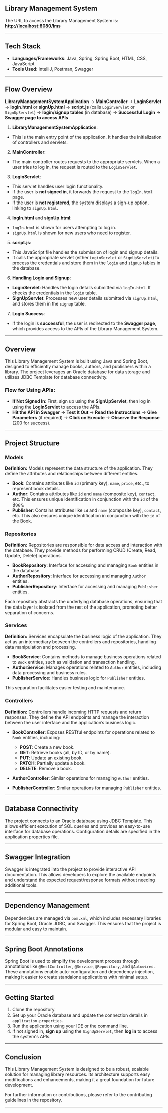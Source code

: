 ## Library Management System

The URL to access the Library Management System is: **[http://localhost:8080/lms](http://localhost:8080/lms)**

---

## Tech Stack
- **Languages/Frameworks**: Java, Spring, Spring Boot, HTML, CSS, JavaScript
- **Tools Used**: IntelliJ, Postman, Swagger

---

## Flow Overview

**LibraryManagementSystemApplication** -> **MainController** -> **LoginServlet** -> **logIn.html** or **signUp.html** -> **script.js** (calls `LoginServlet` or `SignUpServlet`) -> **login/signup tables** (in database) -> **Successful Login** -> **Swagger page to access APIs**

1. **LibraryManagementSystemApplication**:
  - This is the main entry point of the application. It handles the initialization of controllers and servlets.

2. **MainController**:
  - The main controller routes requests to the appropriate servlets. When a user tries to log in, the request is routed to the `LoginServlet`.

3. **LoginServlet**:
  - This servlet handles user login functionality.
  - If the user is **not signed in**, it forwards the request to the `logIn.html` page.
  - If the user is **not registered**, the system displays a sign-up option, linking to `signUp.html`.

4. **logIn.html** and **signUp.html**:
  - `logIn.html` is shown for users attempting to log in.
  - `signUp.html` is shown for new users who need to register.

5. **script.js**:
  - This JavaScript file handles the submission of login and signup details.
  - It calls the appropriate servlet (either `LoginServlet` or `SignUpServlet`) to process the credentials and store them in the `login` and `signup` tables in the database.

6. **Handling Login and Signup**:
  - **LoginServlet**: Handles the login details submitted via `logIn.html`. It checks the credentials in the `login` table.
  - **SignUpServlet**: Processes new user details submitted via `signUp.html`, and stores them in the `signup` table.

7. **Login Success**:
  - If the login is **successful**, the user is redirected to the **Swagger page**, which provides access to the APIs of the Library Management System.

---

## Overview

This Library Management System is built using Java and Spring Boot, designed to efficiently manage books, authors, and publishers within a library. The project leverages an Oracle database for data storage and utilizes JDBC Template for database connectivity.

### Flow for Using APIs:
- **If Not Signed In**: First, sign up using the **SignUpServlet**, then log in using the **LoginServlet** to access the APIs.
- **Hit the API in Swagger** -> **Test It Out** -> **Read the Instructions** -> **Give Parameters** (if required) -> **Click on Execute** -> **Observe the Response** (200 for success).

---

## Project Structure

### Models

**Definition:** Models represent the data structure of the application. They define the attributes and relationships between different entities.

- **Book**: Contains attributes like `id` (primary key), `name`, `price`, etc., to represent book details.
- **Author**: Contains attributes like `id` and `name` (composite key), `contact`, etc. This ensures unique identification in conjunction with the `id` of the Book.
- **Publisher**: Contains attributes like `id` and `name` (composite key), `contact`, etc. This also ensures unique identification in conjunction with the `id` of the Book.

### Repositories

**Definition:** Repositories are responsible for data access and interaction with the database. They provide methods for performing CRUD (Create, Read, Update, Delete) operations.

- **BookRepository**: Interface for accessing and managing `Book` entities in the database.
- **AuthorRepository**: Interface for accessing and managing `Author` entities.
- **PublisherRepository**: Interface for accessing and managing `Publisher` entities.

Each repository abstracts the underlying database operations, ensuring that the data layer is isolated from the rest of the application, promoting better separation of concerns.

### Services

**Definition:** Services encapsulate the business logic of the application. They act as an intermediary between the controllers and repositories, handling data manipulation and processing.

- **BookService**: Contains methods to manage business operations related to `Book` entities, such as validation and transaction handling.
- **AuthorService**: Manages operations related to `Author` entities, including data processing and business rules.
- **PublisherService**: Handles business logic for `Publisher` entities.

This separation facilitates easier testing and maintenance.

### Controllers

**Definition:** Controllers handle incoming HTTP requests and return responses. They define the API endpoints and manage the interaction between the user interface and the application’s business logic.

- **BookController**: Exposes RESTful endpoints for operations related to `Book` entities, including:
  - **POST**: Create a new book.
  - **GET**: Retrieve books (all, by ID, or by name).
  - **PUT**: Update an existing book.
  - **PATCH**: Partially update a book.
  - **DELETE**: Remove a book.

- **AuthorController**: Similar operations for managing `Author` entities.
- **PublisherController**: Similar operations for managing `Publisher` entities.

---

## Database Connectivity

The project connects to an Oracle database using JDBC Template. This allows efficient execution of SQL queries and provides an easy-to-use interface for database operations. Configuration details are specified in the application properties file.

---

## Swagger Integration

Swagger is integrated into the project to provide interactive API documentation. This allows developers to explore the available endpoints and understand the expected request/response formats without needing additional tools.

---

## Dependency Management

Dependencies are managed via `pom.xml`, which includes necessary libraries for Spring Boot, Oracle JDBC, and Swagger. This ensures that the project is modular and easy to maintain.

---

## Spring Boot Annotations

Spring Boot is used to simplify the development process through annotations like `@RestController`, `@Service`, `@Repository`, and `@Autowired`. These annotations enable auto-configuration and dependency injection, making it easier to create standalone applications with minimal setup.

---

## Getting Started

1. Clone the repository.
2. Set up your Oracle database and update the connection details in `application.properties`.
3. Run the application using your IDE or the command line.
4. If not signed in, **sign up** using the `SignUpServlet`, then **log in** to access the system's APIs.

---

## Conclusion

This Library Management System is designed to be a robust, scalable solution for managing library resources. Its architecture supports easy modifications and enhancements, making it a great foundation for future development.

For further information or contributions, please refer to the contributing guidelines in the repository.

---
